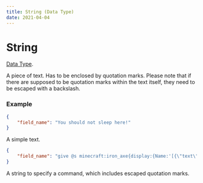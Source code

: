 ```yaml
---
title: String (Data Type)
date: 2021-04-04
---
```

# String

[Data Type](../data_types.md).

A piece of text. Has to be enclosed by quotation marks. Please note that if there are supposed to be quotation marks within the text itself, they need to be escaped with a backslash.

### Example

```json
{
	"field_name": "You should not sleep here!"
}
```
A simple text.

```json
{
	"field_name": "give @s minecraft:iron_axe{display:{Name:'[{\"text\":\"Brutal Axe\"}]'}}"
}
```
A string to specify a command, which includes escaped quotation marks.
